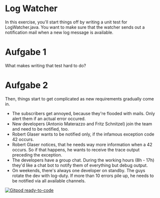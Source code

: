 # Log Watcher

In this exercise, you'll start things off by writing a unit test for LogWatcher.java. You want to make sure that the
watcher sends out a notification mail when a new log message is available.


# Aufgabe 1
What makes writing that test hard to do?


# Aufgabe 2

Then, things start to get complicated as new requirements gradually come in.

* The subscribers get annoyed, because they're flooded with mails.
  Only alert them if an actual error occured.
* New developers (Antonio Materazzo and Fritz Schnitzel) join the team and need to be notified, too.
* Robert Glaser wants to be notified only, if the infamous exception code 42 occurs.
* Robert Glaser notices, that he needs way more information when a 42 occurs. So if that happens, he
  wants to receive the trace output preceding the exception.
* The developers have a group chat. During the working hours (8h - 17h) they'd like a chat bot to
  notify them of everything but debug output.
* On weekends, there's always one developer on standby. The guys rotate the dev with log-duty.
  If more than 10 errors pile up, he needs to be notified via all available channels.

  
[![Gitpod ready-to-code](https://img.shields.io/badge/Gitpod-ready--to--code-blue?logo=gitpod)](https://gitpod.io/#https://github.com/modernSE/kata-log-watcher-java)


